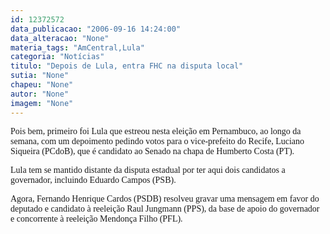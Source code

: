 ```yaml
---
id: 12372572
data_publicacao: "2006-09-16 14:24:00"
data_alteracao: "None"
materia_tags: "AmCentral,Lula"
categoria: "Notícias"
titulo: "Depois de Lula, entra FHC na disputa local"
sutia: "None"
chapeu: "None"
autor: "None"
imagem: "None"
---
```

<p><P><FONT face=Verdana>Pois bem, primeiro foi Lula que estreou nesta eleição em Pernambuco, ao longo da semana, com um depoimento pedindo votos para o vice-prefeito do Recife, Luciano Siqueira (PCdoB), que é candidato ao Senado na chapa de Humberto Costa (PT).</FONT></P></p>
<p><P><FONT face=Verdana>Lula tem se mantido distante da disputa estadual por ter aqui dois candidatos a governador, incluindo Eduardo Campos (PSB).</FONT></P></p>
<p><P><FONT face=Verdana>Agora, Fernando Henrique Cardos (PSDB) resolveu gravar uma mensagem em favor do deputado e candidato à reeleição Raul Jungmann (PPS), da base de apoio do governador e concorrente à reeleição Mendonça Filho (PFL).</FONT></P> </p>

